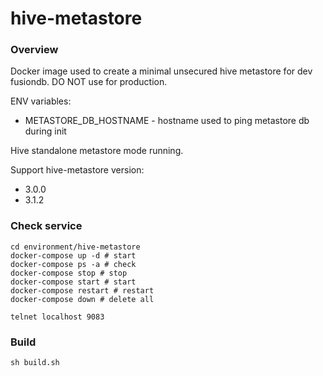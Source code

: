 # hive-metastore

### Overview
Docker image used to create a minimal unsecured hive metastore for dev fusiondb. DO NOT use for production.

ENV variables:
 - METASTORE_DB_HOSTNAME - hostname used to ping metastore db during init
 
Hive standalone metastore mode running.

Support hive-metastore version:
* 3.0.0
* 3.1.2

### Check service

```
cd environment/hive-metastore
docker-compose up -d # start
docker-compose ps -a # check
docker-compose stop # stop
docker-compose start # start
docker-compose restart # restart
docker-compose down # delete all

telnet localhost 9083
```

### Build
```
sh build.sh
```
